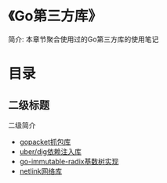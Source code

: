 # 《Go第三方库》

简介: 本章节聚合使用过的Go第三方库的使用笔记

# 目录

## 二级标题

二级简介

- [ gopacket抓包库 ](./content/gopacket抓包库/README.md)
- [ uber/dig依赖注入库 ](./content/uber_dig依赖注入库//README.md)
- [ go-immutable-radix基数树实现 ](./content/go-immutable-radix/README.md)
- [ netlink网络库 ](./content/netlink网络库/README.md)
